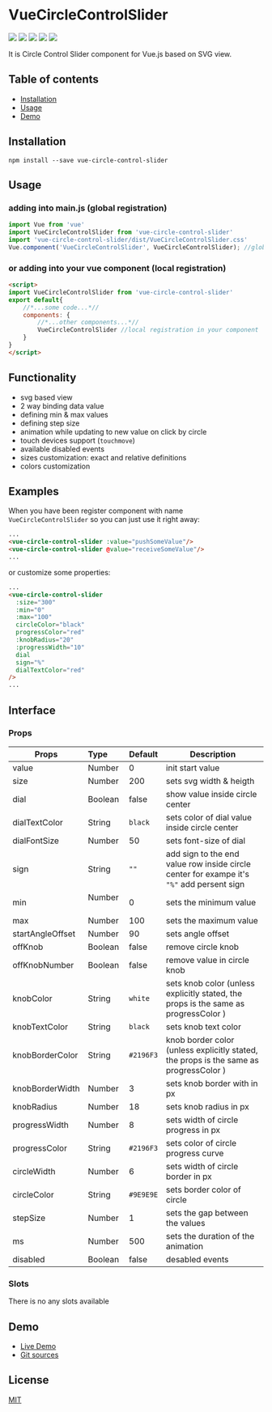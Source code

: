 # VueCircleControlSlider

[![](https://img.shields.io/badge/vue-2.x-success)](https://vuejs.org/) ![](https://img.shields.io/badge/npm-v%206.4.1-green) ![](https://img.shields.io/badge/release-v%201.0.7-blue) [![](https://img.shields.io/badge/License-MIT-orange)](http://opensource.org/licenses/MIT) [![](https://img.shields.io/badge/author-page-blue)](https://mr-bilous.firebaseapp.com/)

It is Circle Control Slider component for Vue.js based on SVG view.

## Table of contents

- [Installation](#installation)
- [Usage](#usage)
- [Demo](#demo)

## Installation
```
npm install --save vue-circle-control-slider
```
## Usage
### adding into main.js (global registration)
```javascript
import Vue from 'vue'
import VueCircleControlSlider from 'vue-circle-control-slider'
import 'vue-circle-control-slider/dist/VueCircleControlSlider.css'
Vue.component('VueCircleControlSlider', VueCircleControlSlider); //global registration
```
### or adding into your vue component (local registration)
```html
<script>
import VueCircleControlSlider from 'vue-circle-control-slider'
export default{
    //*...some code...*//
    components: {
        //*...other components...*//
        VueCircleControlSlider //local registration in your component
    }
}
</script>
```
## Functionality
- svg based view
- 2 way binding data value 
- defining min & max values
- defining step size
- animation while updating to new value on click by circle
- touch devices support (`touchmove`)
- available disabled events
- sizes customization: exact and relative definitions
- colors customization

## Examples

When you have been register component with name `VueCircleControlSlider` so you can just use it right away:

```html
...
<vue-circle-control-slider :value="pushSomeValue"/>
<vue-circle-control-slider @value="receiveSomeValue"/>
...
```
or customize some properties:
```html
...
<vue-circle-control-slider
  :size="300"
  :min="0"
  :max="100"
  circleColor="black"
  progressColor="red"
  :knobRadius="20"
  :progressWidth="10"
  dial
  sign="%"
  dialTextColor="red"
/>
...
```

## Interface
### Props

| Props            | Type          | Default  | Description  |
| ---------------- |:--------------| ---------|--------------|
| value            | Number        | 0        | init start value |
| size             | Number        | 200      | sets svg width & heigth |
| dial             | Boolean       | false    | show value inside circle center |
| dialTextColor    | String        | `black`  | sets color of dial value inside circle center |
| dialFontSize     | Number        | 50       | sets font-size of dial
| sign             | String        | `""`     | add sign to the end value row inside circle center for exampe it's `"%"` add persent sign |
| min              | Number        | 0        | sets the minimum value |
| max              | Number        | 100      | sets the maximum value |
| startAngleOffset | Number        | 90       | sets angle offset |
| offKnob          | Boolean       | false    | remove circle knob |
| offKnobNumber    | Boolean       | false    | remove value in circle knob |
| knobColor        | String        | `white`  | sets knob color (unless explicitly stated, the props is the same as progressColor ) |
| knobTextColor    | String        | `black`  | sets knob text color |
| knobBorderColor  | String        | `#2196F3`| knob border color (unless explicitly stated, the props is the same as progressColor ) |
| knobBorderWidth  | Number        | 3        | sets knob border with in px |
| knobRadius       | Number        | 18       | sets knob radius in px |
| progressWidth    | Number        | 8        | sets width of circle progress in px |
| progressColor    | String        | `#2196F3`| sets color of circle progress curve |
| circleWidth      | Number        | 6        | sets width of circle border in px |
| circleColor      | String        | `#9E9E9E`| sets border color of circle |
| stepSize         | Number        | 1        | sets the gap between the values |
| ms               | Number        | 500      | sets the duration of the animation |
| disabled         | Boolean       | false    | desabled events |


### Slots
There is no any slots available
## Demo
- [Live Demo](https://vue-circle-control-slider.firebaseapp.com)
- [Git sources](https://github.com/00King00/VueCircleControlSlider)

## License

[MIT](http://opensource.org/licenses/MIT)
